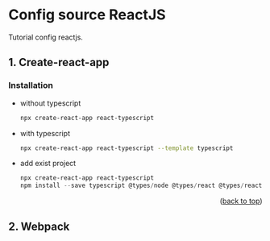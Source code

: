 # Config source ReactJS

<a name="readme-top"></a>
Tutorial config reactjs.

## 1. Create-react-app

### Installation

- without typescript
  ```sh
  npx create-react-app react-typescript
  ```
- with typescript
  ```sh
  npx create-react-app react-typescript --template typescript
  ```
- add exist project
  ```powershell
  npx create-react-app react-typescript
  npm install --save typescript @types/node @types/react @types/react-dom @types/jest
  ```

<p align="right">(<a href="#readme-top">back to top</a>)</p>

## 2. Webpack
